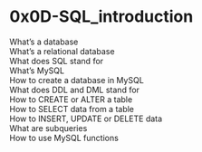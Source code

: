# 0x0D-SQL_introduction
What’s a database\
What’s a relational database\
What does SQL stand for\
What’s MySQL\
How to create a database in MySQL\
What does DDL and DML stand for\
How to CREATE or ALTER a table\
How to SELECT data from a table\
How to INSERT, UPDATE or DELETE data\
What are subqueries\
How to use MySQL functions
